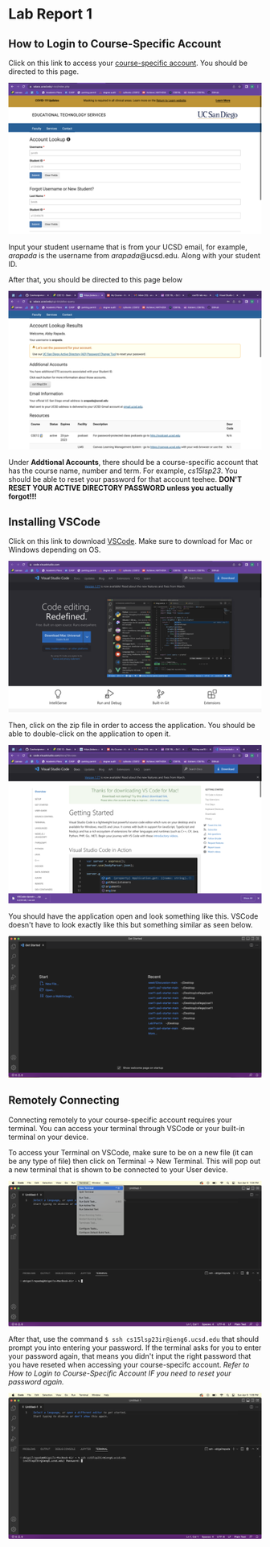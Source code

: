 # Lab Report 1
## How to Login to Course-Specific Account
Click on this link to access your [course-specific account](https://sdacs.ucsd.edu/~icc/index.php).
You should be directed to this page.

![Image](course-specific-account.png)

Input your student username that is from your UCSD email, for example, *arapada* is the username from *arapada*@ucsd.edu.
Along with your student ID.

After that, you should be directed to this page below

![Image](course-specific-account2.png)

Under **Addtional Accounts**, there should be a course-specific account that has the course name, number and term. For example, *cs15lsp23*.
You should be able to reset your password for that account teehee. **DON'T RESET YOUR ACTIVE DIRECTORY PASSWORD unless you actually forgot!!!**

## Installing VSCode
Click on this link to download [VSCode](https://code.visualstudio.com/). Make sure to download for Mac or Windows depending on OS. 

![Image](vscode1.png)

Then, click on the zip file in order to access the application. You should be able to double-click on the application to open it.

![Image](vscode2.png)

You should have the application open and look something like this. VSCode doesn't have to look exactly like this but something similar as seen below.

![Image](vscode3.png)

## Remotely Connecting
Connecting remotely to your course-specific account requires your terminal. You can access your terminal through VSCode or your built-in terminal on your device. 

To access your Terminal on VSCode, make sure to be on a new file (it can be any type of file) then click on Terminal -> New Terminal. This will pop out a new terminal that is shown to be connected to your User device.

![Image](remotely-connecting1.png)

After that, use the command `$ ssh cs15lsp23ir@ieng6.ucsd.edu` that should prompt you into entering your password. If the terminal asks for you to enter your password again, that means you didn't input the right password that you have reseted when accessing your course-specifc account. *Refer to How to Login to Course-Specific Account IF you need to reset your password again.*

![Image](remotely-connecting2.png)

